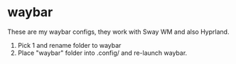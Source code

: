 # waybar

These are my waybar configs, they work with Sway WM and also Hyprland.

1. Pick 1 and rename folder to waybar
2. Place "waybar" folder into .config/ and re-launch waybar.
